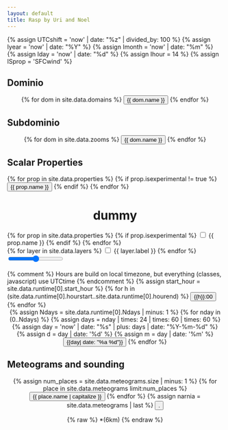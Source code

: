 ```yaml
---
layout: default
title: Rasp by Uri and Noel
---
```

{% assign UTCshift = 'now' | date: "%z" | divided_by: 100 %}
{% assign Iyear = 'now' | date: "%Y" %}
{% assign Imonth = 'now' | date: "%m" %}
{% assign Iday = 'now' | date: "%d" %}
{% assign Ihour = 14 %}
{% assign ISprop = 'SFCwind' %}


<h2>Dominio</h2>
<div class='domain selector' align="center">
{% for dom in site.data.domains %}
<button type="button"
        class="button domain {% if dom.code == 'd02'%} active {% else %} inactive {% endif %}"
        id="button_domain_{{ dom.code }}"
        onclick="Run.changeDomain('{{ dom.code }}');">
{{ dom.name }}
</button>
{% endfor %}
</div>


<h2>Subdominio</h2>
<div class='domain selector' align="center">
{% for dom in site.data.zooms %}
<button type="button"
        class="button domain {% if dom.code == 'd02'%} active {% else %} inactive {% endif %}"
        id="button_domain_{{dom.parent}}_{{ dom.code }}"
        onclick="Run.changeSubdomain('{{ dom.code }}','{{ dom.parent }}');">
{{ dom.name }}
</button>
{% endfor %}
</div>


<h2>Scalar Properties</h2>
<div class='Sprop selector'>
{% for prop in site.data.properties %}
{% if prop.isexperimental != true %}
<button type="button"
        class="button prop {% if prop.prop == 'sfcwind' %} active {% else %} inactive {% endif %}"
        id="button_Sprop_{{ prop.prop }}"
        onclick="Run.changeSprop('{{ prop.prop }}');">
{{ prop.name }}
</button>
{% endif %}
{% endfor %}
</div>


<div id='plot_title' class="plot_title" align="center">
<h1>dummy</h1>
</div>


<div>
{% for prop in site.data.properties %}
{% if prop.isexperimental %}
<label>
  <input class='clouds_button' type="checkbox"
         onChange='Run.toggleSpecialVisibility( {{ prop.id | jsonify}}, {{ prop.prop | jsonify}} )'
         autocomplete="off" name="foo">
  <span>{{ prop.name }}</span>
</label>
{% endif %}
{% endfor %}
</div>

<div class="layer-toggles">
{% for layer in site.data.layers %}
<label>
  <input type="checkbox"
         onChange='Run.toggleVisibility( {{ layer.ids | jsonify}} )'
         autocomplete="off" name="foo"
         {% if forloop.first %}checked{% endif %} >
  <span>{{ layer.label }}</span>
</label>
{% endfor %}
<!-- <br> -->
<!-- <label> -->
<!-- <input type="checkbox"  onChange="javascript:toggleVisibility(['manga_layer'])" autocomplete="off" name='foo'> -->
<!-- <span>Manga</span> -->
<!-- </label> -->
</div>

<input id="SliderOpacity" class="slider_opacity" type="range" min="0" max="100" value="50" oninput="Run.setOpacity(this.value,['Sprop_layer','lowcloud_layer', 'midcloud_layer', 'highcloud_layer']);">

<!--
<p id="cloudParagraph" style="display: none;">
Asegúrate de poner la opacidad al 100% para visualizar correctamente las nubes
<span>&#8593;</span>
</p>
-->

<div class='map_container'>
   <img class="base_map" id="terrain_layer"/>
   <img class="over"    id="rivers_layer"/>
   <img class="over start_hidden"    id="roads_layer"/>
   <img class="over"    id="ccaa_layer"/>
   <img class="over"    id="takeoffs_layer"/>
   <img class="over start_hidden"    id="peaks_layer"/>
   <img class="over start_hidden"    id="peaks_names_layer"/>
   <img class="over"    id="cities_layer"/>
   <img class="over start_hidden"    id="takeoffs_names_layer"/>
   <img class="over start_hidden"    id="city_names_layer"/>
   <img class="over start_hidden"    id="manga_layer"/>
   <!-- Scalar -->
   <img class="Sprop_map"  id="Sprop_layer"/>
   <!-- Vector -->
   <img class="Vprop_map"  id="Vprop_layer"/>
   <img class="VBprop_map" id="VBprop_layer"/>
   <!-- Overlay -->
   <img class="Oover start_hidden" id="lowcloud_layer"/>
   <img class="Oover start_hidden" id="midcloud_layer"/>
   <img class="Oover start_hidden" id="highcloud_layer"/>
   <img class="Oover" id="clouds_layer" style="visibility:visible;"/>
   <img class="Oover" id="rain_layer"   style="visibility:visible;"/>
   <!-- <img class="Oover start_hidden" id="slp_layer"/> -->
</div>
<!-- Color bar -->
<div class='map_container'>
   <img class="base_map" id="cbar_layer"/>
</div>


<!-- <h2>Time</h2> -->
<div class='hours selector'>
{% comment %}
Hours are build on local timezone, but everything (classes, javascript)
use UTCtime
{% endcomment %}
{% assign start_hour = site.data.runtime[0].start_hour %}
{% for h in (site.data.runtime[0].hourstart..site.data.runtime[0].hourend) %}
   <button type="button"
           class="button hour {% if h == start_hour %} active {% else %} inactive {% endif %}"
           id="button_hour_{{h | minus: UTCshift}}" onclick="Run.changeHour({{h | minus: UTCshift}});">
   {{h}}:00
   </button>
{% endfor %}
</div>


<!-- <h2>Day</h2> -->
<div class='days selector' align="center">
<!-- {% capture date0 %} {{'today' | date: "%Y/%m/%d" | jsonify }} {% endcapture %}
<p>{{date0}}</p>
-->
{% assign Ndays = site.data.runtime[0].Ndays | minus: 1 %}
{% for nday in (0..Ndays) %}
{% assign days = nday | times: 24 | times: 60 | times: 60 %}
{% assign day = 'now' | date: "%s" | plus: days | date: "%Y-%m-%d" %}
{% assign d = day | date: '%d' %}
{% assign m = day | date: '%m' %}
<button type="button"
        class="button day {% if nday == 0 %} active {% else %} inactive {% endif %}"
        id="button_day_{{day | date: '%d'}}"
        onclick="Run.changeDay({{ day | date: '%d,%m,%Y' }});">
{{day| date: "%a %d"}}
</button>
{% endfor %}
</div>

<!-- Meteograms -->
<h2>Meteograms and sounding</h2>
<div class='places selector' align="center">
{% assign num_places = site.data.meteograms.size | minus: 1 %}
{% for place in site.data.meteograms limit:num_places %}
<button type="button"
        class="button place {% if place.code == site.data.soundings[0].code %} active {% else %} inactive {% endif %}"
        id="button_place_{{ place.code }}"
        onclick="Run.changeSounding('{{ place.code }}');Run.changeMeteogram('{{ place.code }}');">
{{ place.name | capitalize }}
</button>
{% endfor %}
{% assign narnia = site.data.meteograms | last %}
<button type="button"
        id="button_place_{{ narnia.code }}"
        class="secret"
        onclick="Run.changeSounding('{{ narnia.code }}');Run.changeMeteogram('{{ narnia.code }}');">
.
</button>

<p>
{% raw %}
*(6km)
{% endraw %}
</p>

</div>


<div class='sounding container'>
   <img id="sounding_img">
</div>
<div class='meteogram container'>
   <img id="meteogram_img">
</div>
